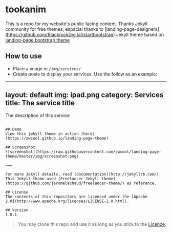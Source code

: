 # tookanim
This is a repo for my website's public facing content.
Thanks Jekyll community for free themes, espacial thanks to [landing-page-designers] (https://github.com/BlackrockDigital/startbootstrap)
Jekyll theme based on [landing-page bootstrap theme ](http://startbootstrap.com/templates/landing-page/)

## How to use
 - Place a image in `/img/services/`
 - Create posts to display your services. Use the follow as an example:


---
layout: default
img: ipad.png
category: Services
title: The service title
---

The description of this service
```

## Demo
View this jekyll theme in action [here](https://swcool.github.io/landing-page-theme)

## Screenshot
![screenshot](https://raw.githubusercontent.com/swcool/landing-page-theme/master/img/screenshot.png)

===

For more Jekyll details, read [documentation](http://jekyllrb.com/).
This Jekyll theme used [Freelancer Jekyll theme](https://github.com/jeromelachaud/freelancer-theme/) as reference.

## License
The contents of this repository are licensed under the [Apache
2.0](http://www.apache.org/licenses/LICENSE-2.0.html).

## Version
1.0.1

```
> You may clone this repo and use it as long as you stick to the [Licence](https://github.com/BlackrockDigital/startbootstrap#copyright-and-license).
